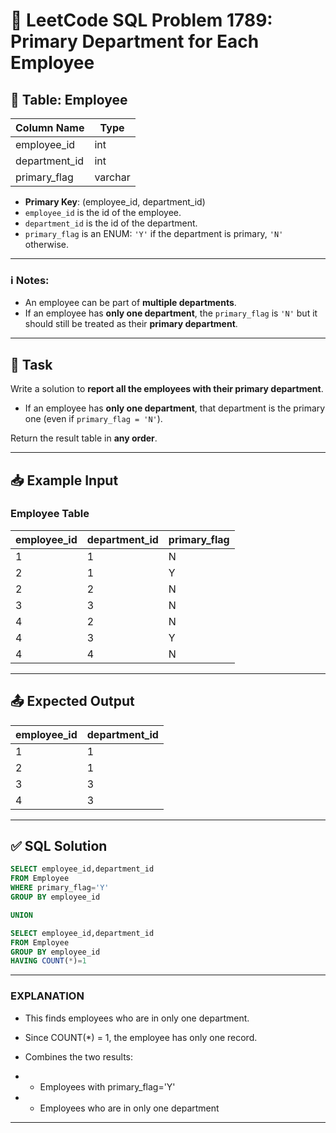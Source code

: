 # 🏢 LeetCode SQL Problem 1789: Primary Department for Each Employee

## 🧾 Table: Employee

| Column Name   | Type    |
|---------------|---------|
| employee_id   | int     |
| department_id | int     |
| primary_flag  | varchar |

- **Primary Key**: (employee_id, department_id)
- `employee_id` is the id of the employee.
- `department_id` is the id of the department.
- `primary_flag` is an ENUM: `'Y'` if the department is primary, `'N'` otherwise.

---

### ℹ️ Notes:
- An employee can be part of **multiple departments**.
- If an employee has **only one department**, the `primary_flag` is `'N'` but it should still be treated as their **primary department**.

---

## 🎯 Task

Write a solution to **report all the employees with their primary department**.

- If an employee has **only one department**, that department is the primary one (even if `primary_flag = 'N'`).

Return the result table in **any order**.

---

## 📥 Example Input

### Employee Table

| employee_id | department_id | primary_flag |
|-------------|----------------|--------------|
| 1           | 1              | N            |
| 2           | 1              | Y            |
| 2           | 2              | N            |
| 3           | 3              | N            |
| 4           | 2              | N            |
| 4           | 3              | Y            |
| 4           | 4              | N            |

---

## 📤 Expected Output

| employee_id | department_id |
|-------------|----------------|
| 1           | 1              |
| 2           | 1              |
| 3           | 3              |
| 4           | 3              |

---

## ✅ SQL Solution

```sql
SELECT employee_id,department_id 
FROM Employee
WHERE primary_flag='Y'
GROUP BY employee_id

UNION 

SELECT employee_id,department_id 
FROM Employee
GROUP BY employee_id
HAVING COUNT(*)=1 

```

---
### EXPLANATION
- This finds employees who are in only one department.

- Since COUNT(*) = 1, the employee has only one record.

- Combines the two results:

- - Employees with primary_flag='Y'

- - Employees who are in only one department
---
